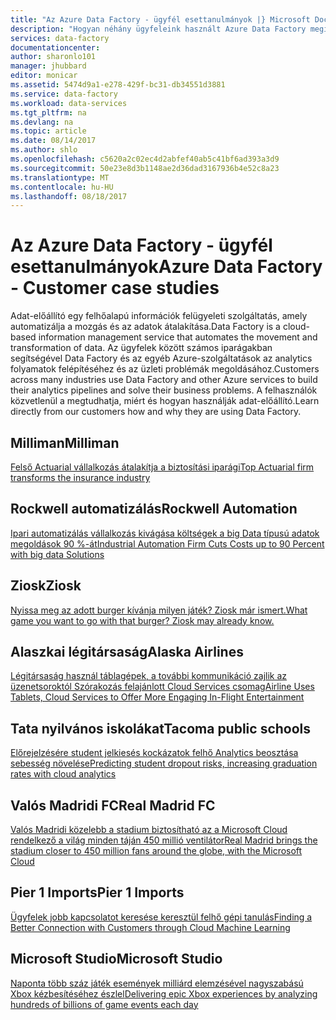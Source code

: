 ```yaml
---
title: "Az Azure Data Factory - ügyfél esettanulmányok |} Microsoft Docs"
description: "Hogyan néhány ügyfeleink használt Azure Data Factory megismerése."
services: data-factory
documentationcenter: 
author: sharonlo101
manager: jhubbard
editor: monicar
ms.assetid: 5474d9a1-e278-429f-bc31-db34551d3881
ms.service: data-factory
ms.workload: data-services
ms.tgt_pltfrm: na
ms.devlang: na
ms.topic: article
ms.date: 08/14/2017
ms.author: shlo
ms.openlocfilehash: c5620a2c02ec4d2abfef40ab5c41bf6ad393a3d9
ms.sourcegitcommit: 50e23e8d3b1148ae2d36dad3167936b4e52c8a23
ms.translationtype: MT
ms.contentlocale: hu-HU
ms.lasthandoff: 08/18/2017
---
```

# <a name="azure-data-factory---customer-case-studies"></a><span data-ttu-id="8a040-103">Az Azure Data Factory - ügyfél esettanulmányok</span><span class="sxs-lookup"><span data-stu-id="8a040-103">Azure Data Factory - Customer case studies</span></span>
<span data-ttu-id="8a040-104">Adat-előállító egy felhőalapú információk felügyeleti szolgáltatás, amely automatizálja a mozgás és az adatok átalakítása.</span><span class="sxs-lookup"><span data-stu-id="8a040-104">Data Factory is a cloud-based information management service that automates the movement and transformation of data.</span></span> <span data-ttu-id="8a040-105">Az ügyfelek között számos iparágakban segítségével Data Factory és az egyéb Azure-szolgáltatások az analytics folyamatok felépítéséhez és az üzleti problémák megoldásához.</span><span class="sxs-lookup"><span data-stu-id="8a040-105">Customers across many industries use Data Factory and other Azure services to build their analytics pipelines and solve their business problems.</span></span>  <span data-ttu-id="8a040-106">A felhasználók közvetlenül a megtudhatja, miért és hogyan használják adat-előállító.</span><span class="sxs-lookup"><span data-stu-id="8a040-106">Learn directly from our customers how and why they are using Data Factory.</span></span>

## <a name="milliman"></a><span data-ttu-id="8a040-107">Milliman</span><span class="sxs-lookup"><span data-stu-id="8a040-107">Milliman</span></span>
[<span data-ttu-id="8a040-108">Felső Actuarial vállalkozás átalakítja a biztosítási iparági</span><span class="sxs-lookup"><span data-stu-id="8a040-108">Top Actuarial firm transforms the insurance industry</span></span>](https://customers.microsoft.com/Pages/CustomerStory.aspx?recid=20096)

## <a name="rockwell-automation"></a><span data-ttu-id="8a040-109">Rockwell automatizálás</span><span class="sxs-lookup"><span data-stu-id="8a040-109">Rockwell Automation</span></span>
[<span data-ttu-id="8a040-110">Ipari automatizálás vállalkozás kivágása költségek a big Data típusú adatok megoldások 90 %-át</span><span class="sxs-lookup"><span data-stu-id="8a040-110">Industrial Automation Firm Cuts Costs up to 90 Percent with big data Solutions</span></span>](https://customers.microsoft.com/Pages/CustomerStory.aspx?recid=18356)

## <a name="ziosk"></a><span data-ttu-id="8a040-111">Ziosk</span><span class="sxs-lookup"><span data-stu-id="8a040-111">Ziosk</span></span>
[<span data-ttu-id="8a040-112">Nyissa meg az adott burger kívánja milyen játék? Ziosk már ismert.</span><span class="sxs-lookup"><span data-stu-id="8a040-112">What game you want to go with that burger? Ziosk may already know.</span></span>](https://customers.microsoft.com/Pages/CustomerStory.aspx?recid=18294)

## <a name="alaska-airlines"></a><span data-ttu-id="8a040-113">Alaszkai légitársaság</span><span class="sxs-lookup"><span data-stu-id="8a040-113">Alaska Airlines</span></span>
[<span data-ttu-id="8a040-114">Légitársaság használ táblagépek, a további kommunikáció zajlik az üzenetsoroktól Szórakozás felajánlott Cloud Services csomag</span><span class="sxs-lookup"><span data-stu-id="8a040-114">Airline Uses Tablets, Cloud Services to Offer More Engaging In-Flight Entertainment</span></span>](https://customers.microsoft.com/Pages/CustomerStory.aspx?recid=19357)

## <a name="tacoma-public-schools"></a><span data-ttu-id="8a040-115">Tata nyilvános iskolákat</span><span class="sxs-lookup"><span data-stu-id="8a040-115">Tacoma public schools</span></span>
[<span data-ttu-id="8a040-116">Előrejelzésére student jelkiesés kockázatok felhő Analytics beosztása sebesség növelése</span><span class="sxs-lookup"><span data-stu-id="8a040-116">Predicting student dropout risks, increasing graduation rates with cloud analytics</span></span>](https://customers.microsoft.com/Pages/CustomerStory.aspx?recid=20703)

## <a name="real-madrid-fc"></a><span data-ttu-id="8a040-117">Valós Madridi FC</span><span class="sxs-lookup"><span data-stu-id="8a040-117">Real Madrid FC</span></span>
[<span data-ttu-id="8a040-118">Valós Madridi közelebb a stadium biztosítható az a Microsoft Cloud rendelkező a világ minden táján 450 millió ventilátor</span><span class="sxs-lookup"><span data-stu-id="8a040-118">Real Madrid brings the stadium closer to 450 million fans around the globe, with the Microsoft Cloud</span></span>](https://customers.microsoft.com/Pages/CustomerStory.aspx?recid=20522)

## <a name="pier-1-imports"></a><span data-ttu-id="8a040-119">Pier 1 Imports</span><span class="sxs-lookup"><span data-stu-id="8a040-119">Pier 1 Imports</span></span>
[<span data-ttu-id="8a040-120">Ügyfelek jobb kapcsolatot keresése keresztül felhő gépi tanulás</span><span class="sxs-lookup"><span data-stu-id="8a040-120">Finding a Better Connection with Customers through Cloud Machine Learning</span></span>](https://customers.microsoft.com/Pages/CustomerStory.aspx?recid=11257)

## <a name="microsoft-studio"></a><span data-ttu-id="8a040-121">Microsoft Studio</span><span class="sxs-lookup"><span data-stu-id="8a040-121">Microsoft Studio</span></span>
[<span data-ttu-id="8a040-122">Naponta több száz játék események milliárd elemzésével nagyszabású Xbox kézbesítéséhez észlel</span><span class="sxs-lookup"><span data-stu-id="8a040-122">Delivering epic Xbox experiences by analyzing hundreds of billions of game events each day</span></span>](https://customers.microsoft.com/en-us/story/xboxunlimited)
